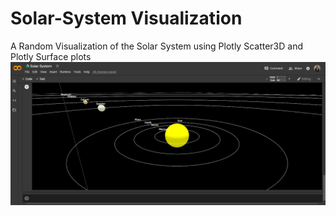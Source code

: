 # Solar-System Visualization
A Random Visualization of the Solar System using Plotly Scatter3D and Plotly Surface plots
![GitHub Logo](solarsystem.PNG)

